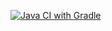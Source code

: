 [![Java CI with Gradle](https://github.com/Evgeny-Starikov/SQL/actions/workflows/gradle.yml/badge.svg)](https://github.com/Evgeny-Starikov/SQL/actions/workflows/gradle.yml)
